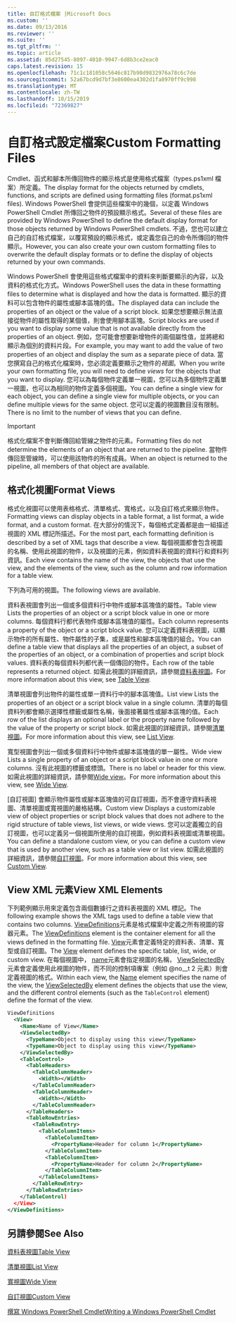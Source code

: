 ```yaml
---
title: 自訂格式檔案 |Microsoft Docs
ms.custom: ''
ms.date: 09/13/2016
ms.reviewer: ''
ms.suite: ''
ms.tgt_pltfrm: ''
ms.topic: article
ms.assetid: 85d27545-8097-4010-9947-6d8b3ce2eac0
caps.latest.revision: 15
ms.openlocfilehash: 71c1c181058c5646c817b90d9832976a78c6c7de
ms.sourcegitcommit: 52a67bcd9d7bf3e8600ea4302d1fa8970ff9c998
ms.translationtype: MT
ms.contentlocale: zh-TW
ms.lasthandoff: 10/15/2019
ms.locfileid: "72369827"
---
```

# <a name="custom-formatting-files"></a><span data-ttu-id="0c07e-102">自訂格式設定檔案</span><span class="sxs-lookup"><span data-stu-id="0c07e-102">Custom Formatting Files</span></span>

<span data-ttu-id="0c07e-103">Cmdlet、函式和腳本所傳回物件的顯示格式是使用格式檔案（types.ps1xml 檔案）所定義。</span><span class="sxs-lookup"><span data-stu-id="0c07e-103">The display format for the objects returned by cmdlets, functions, and scripts are defined using formatting files (format.ps1xml files).</span></span> <span data-ttu-id="0c07e-104">Windows PowerShell 會提供這些檔案中的幾個，以定義 Windows PowerShell Cmdlet 所傳回之物件的預設顯示格式。</span><span class="sxs-lookup"><span data-stu-id="0c07e-104">Several of these files are provided by Windows PowerShell to define the default display format for those objects returned by Windows PowerShell cmdlets.</span></span> <span data-ttu-id="0c07e-105">不過，您也可以建立自己的自訂格式檔案，以覆寫預設的顯示格式，或定義您自己的命令所傳回的物件顯示。</span><span class="sxs-lookup"><span data-stu-id="0c07e-105">However, you can also create your own custom formatting files to overwrite the default display formats or to define the display of objects returned by your own commands.</span></span>

<span data-ttu-id="0c07e-106">Windows PowerShell 會使用這些格式檔案中的資料來判斷要顯示的內容，以及資料的格式化方式。</span><span class="sxs-lookup"><span data-stu-id="0c07e-106">Windows PowerShell uses the data in these formatting files to determine what is displayed and how the data is formatted.</span></span> <span data-ttu-id="0c07e-107">顯示的資料可以包含物件的屬性或腳本區塊的值。</span><span class="sxs-lookup"><span data-stu-id="0c07e-107">The displayed data can include the properties of an object or the value of a script block.</span></span>  <span data-ttu-id="0c07e-108">如果您想要顯示無法直接從物件的屬性取得的某個值，則會使用腳本區塊。</span><span class="sxs-lookup"><span data-stu-id="0c07e-108">Script blocks are used if you want to display some value that is not available directly from the properties of an object.</span></span> <span data-ttu-id="0c07e-109">例如，您可能會想要新增物件的兩個屬性值，並將總和顯示為個別的資料片段。</span><span class="sxs-lookup"><span data-stu-id="0c07e-109">For example, you may want to add the value of two properties of an object and display the sum as a separate piece of data.</span></span> <span data-ttu-id="0c07e-110">當您撰寫自己的格式化檔案時，您必須定義要顯示之物件的*視圖*。</span><span class="sxs-lookup"><span data-stu-id="0c07e-110">When you write your own formatting file, you will need to define *views* for the objects that you want to display.</span></span> <span data-ttu-id="0c07e-111">您可以為每個物件定義單一視圖，您可以為多個物件定義單一視圖，也可以為相同的物件定義多個視圖。</span><span class="sxs-lookup"><span data-stu-id="0c07e-111">You can define a single view for each object, you can define a single view for multiple objects, or you can define multiple views for the same object.</span></span> <span data-ttu-id="0c07e-112">您可以定義的視圖數目沒有限制。</span><span class="sxs-lookup"><span data-stu-id="0c07e-112">There is no limit to the number of views that you can define.</span></span>

> [!IMPORTANT]
> <span data-ttu-id="0c07e-113">格式化檔案不會判斷傳回給管線之物件的元素。</span><span class="sxs-lookup"><span data-stu-id="0c07e-113">Formatting files do not determine the elements of an object that are returned to the pipeline.</span></span> <span data-ttu-id="0c07e-114">當物件傳回至管線時，可以使用該物件的所有成員。</span><span class="sxs-lookup"><span data-stu-id="0c07e-114">When an object is returned to the pipeline, all members of that object are available.</span></span>

## <a name="format-views"></a><span data-ttu-id="0c07e-115">格式化視圖</span><span class="sxs-lookup"><span data-stu-id="0c07e-115">Format Views</span></span>

<span data-ttu-id="0c07e-116">格式化視圖可以使用表格格式、清單格式、寬格式，以及自訂格式來顯示物件。</span><span class="sxs-lookup"><span data-stu-id="0c07e-116">Formatting views can display objects in a table format, a list format, a wide format, and a custom format.</span></span> <span data-ttu-id="0c07e-117">在大部分的情況下，每個格式定義都是由一組描述視圖的 XML 標記所描述。</span><span class="sxs-lookup"><span data-stu-id="0c07e-117">For the most part, each formatting definition is described by a set of XML tags that describe a view.</span></span> <span data-ttu-id="0c07e-118">每個視圖都會包含視圖的名稱、使用此視圖的物件，以及視圖的元素，例如資料表視圖的資料行和資料列資訊。</span><span class="sxs-lookup"><span data-stu-id="0c07e-118">Each view contains the name of the view, the objects that use the view, and the elements of the view, such as the column and row information for a table view.</span></span>

<span data-ttu-id="0c07e-119">下列為可用的視圖。</span><span class="sxs-lookup"><span data-stu-id="0c07e-119">The following views are available.</span></span>

<span data-ttu-id="0c07e-120">資料表視圖會列出一個或多個資料行中物件或腳本區塊值的屬性。</span><span class="sxs-lookup"><span data-stu-id="0c07e-120">Table view Lists the properties of an object or a script block value in one or more columns.</span></span> <span data-ttu-id="0c07e-121">每個資料行都代表物件或腳本區塊值的屬性。</span><span class="sxs-lookup"><span data-stu-id="0c07e-121">Each column represents a property of the object or a script block value.</span></span> <span data-ttu-id="0c07e-122">您可以定義資料表視圖，以顯示物件的所有屬性、物件屬性的子集，或是屬性和腳本區塊值的組合。</span><span class="sxs-lookup"><span data-stu-id="0c07e-122">You can define a table view that displays all the properties of an object, a subset of the properties of an object, or a combination of properties and script block values.</span></span> <span data-ttu-id="0c07e-123">資料表的每個資料列都代表一個傳回的物件。</span><span class="sxs-lookup"><span data-stu-id="0c07e-123">Each row of the table represents a returned object.</span></span> <span data-ttu-id="0c07e-124">如需此視圖的詳細資訊，請參閱[資料表視圖](../format/creating-a-table-view.md)。</span><span class="sxs-lookup"><span data-stu-id="0c07e-124">For more information about this view, see [Table View](../format/creating-a-table-view.md).</span></span>

<span data-ttu-id="0c07e-125">清單視圖會列出物件的屬性或單一資料行中的腳本區塊值。</span><span class="sxs-lookup"><span data-stu-id="0c07e-125">List view Lists the properties of an object or a script block value in a single column.</span></span> <span data-ttu-id="0c07e-126">清單的每個資料列都會顯示選擇性標籤或屬性名稱，後面接著屬性或腳本區塊的值。</span><span class="sxs-lookup"><span data-stu-id="0c07e-126">Each row of the list displays an optional label or the property name followed by the value of the property or script block.</span></span> <span data-ttu-id="0c07e-127">如需此視圖的詳細資訊，請參閱[清單視圖](../format/creating-a-list-view.md)。</span><span class="sxs-lookup"><span data-stu-id="0c07e-127">For more information about this view, see [List View](../format/creating-a-list-view.md).</span></span>

<span data-ttu-id="0c07e-128">寬型視圖會列出一個或多個資料行中物件或腳本區塊值的單一屬性。</span><span class="sxs-lookup"><span data-stu-id="0c07e-128">Wide view Lists a single property of an object or a script block value in one or more columns.</span></span> <span data-ttu-id="0c07e-129">沒有此視圖的標籤或標頭。</span><span class="sxs-lookup"><span data-stu-id="0c07e-129">There is no label or header for this view.</span></span> <span data-ttu-id="0c07e-130">如需此視圖的詳細資訊，請參閱[Wide view](../format/creating-a-wide-view.md)。</span><span class="sxs-lookup"><span data-stu-id="0c07e-130">For more information about this view, see [Wide View](../format/creating-a-wide-view.md).</span></span>

<span data-ttu-id="0c07e-131">[自訂視圖] 會顯示物件屬性或腳本區塊值的可自訂視圖，而不會遵守資料表視圖、清單視圖或寬視圖的嚴格結構。</span><span class="sxs-lookup"><span data-stu-id="0c07e-131">Custom view Displays a customizable view of object properties or script block values that does not adhere to the rigid structure of table views, list views, or wide views.</span></span> <span data-ttu-id="0c07e-132">您可以定義獨立的自訂視圖，也可以定義另一個視圖所使用的自訂視圖，例如資料表視圖或清單視圖。</span><span class="sxs-lookup"><span data-stu-id="0c07e-132">You can define a standalone custom view, or you can define a custom view that is used by another view, such as a table view or list view.</span></span> <span data-ttu-id="0c07e-133">如需此視圖的詳細資訊，請參閱[自訂視圖](../format/creating-custom-controls.md)。</span><span class="sxs-lookup"><span data-stu-id="0c07e-133">For more information about this view, see [Custom View](../format/creating-custom-controls.md).</span></span>

## <a name="view-xml-elements"></a><span data-ttu-id="0c07e-134">View XML 元素</span><span class="sxs-lookup"><span data-stu-id="0c07e-134">View XML Elements</span></span>

<span data-ttu-id="0c07e-135">下列範例顯示用來定義包含兩個數據行之資料表視圖的 XML 標記。</span><span class="sxs-lookup"><span data-stu-id="0c07e-135">The following example shows the XML tags used to define a table view that contains two columns.</span></span> <span data-ttu-id="0c07e-136">[ViewDefinitions](../format/viewdefinitions-element-format.md)元素是格式檔案中定義之所有視圖的容器元素。</span><span class="sxs-lookup"><span data-stu-id="0c07e-136">The [ViewDefinitions](../format/viewdefinitions-element-format.md) element is the container element for all the views defined in the formatting file.</span></span> <span data-ttu-id="0c07e-137">[View](../format/view-element-format.md)元素會定義特定的資料表、清單、寬型或自訂視圖。</span><span class="sxs-lookup"><span data-stu-id="0c07e-137">The [View](../format/view-element-format.md) element defines the specific table, list, wide, or custom view.</span></span> <span data-ttu-id="0c07e-138">在每個視圖中， [name](../format/name-element-for-view-format.md)元素會指定視圖的名稱， [ViewSelectedBy](../format/viewselectedby-element-format.md)元素會定義使用此視圖的物件，而不同的控制項專案（例如 @no__t 2 元素）則會定義視圖的格式。</span><span class="sxs-lookup"><span data-stu-id="0c07e-138">Within each view, the [Name](../format/name-element-for-view-format.md) element specifies the name of the view, the [ViewSelectedBy](../format/viewselectedby-element-format.md) element defines the objects that use the view, and the different control elements (such as the `TableControl` element) define the format of the view.</span></span>

```xml
ViewDefinitions
  <View>
    <Name>Name of View</Name>
    <ViewSelectedBy>
      <TypeName>Object to display using this view</TypeName>
      <TypeName>Object to display using this view</TypeName>
    </ViewSelectedBy>
    <TableControl>
      <TableHeaders>
        <TableColumnHeader>
          <Width></Width>
        </TableColumnHeader>
        <TableColumnHeader>
          <Width></Width>
        </TableColumnHeader>
      </TableHeaders>
      <TableRowEntries>
        <TableRowEntry>
          <TableColumnItems>
            <TableColumnItem>
              <PropertyName>Header for column 1</PropertyName>
            </TableColumnItem>
            <TableColumnItem>
              <PropertyName>Header for column 2</PropertyName>
            </TableColumnItem>
          </TableColumnItems>
        </TableRowEntry>
      </TableRowEntries>
    </TableControl)
  </View>
</ViewDefinitions>

```

## <a name="see-also"></a><span data-ttu-id="0c07e-139">另請參閱</span><span class="sxs-lookup"><span data-stu-id="0c07e-139">See Also</span></span>

[<span data-ttu-id="0c07e-140">資料表視圖</span><span class="sxs-lookup"><span data-stu-id="0c07e-140">Table View</span></span>](../format/creating-a-table-view.md)

[<span data-ttu-id="0c07e-141">清單視圖</span><span class="sxs-lookup"><span data-stu-id="0c07e-141">List View</span></span>](../format/creating-a-list-view.md)

[<span data-ttu-id="0c07e-142">寬視圖</span><span class="sxs-lookup"><span data-stu-id="0c07e-142">Wide View</span></span>](../format/creating-a-wide-view.md)

[<span data-ttu-id="0c07e-143">自訂視圖</span><span class="sxs-lookup"><span data-stu-id="0c07e-143">Custom View</span></span>](../format/creating-custom-controls.md)

[<span data-ttu-id="0c07e-144">撰寫 Windows PowerShell Cmdlet</span><span class="sxs-lookup"><span data-stu-id="0c07e-144">Writing a Windows PowerShell Cmdlet</span></span>](./writing-a-windows-powershell-cmdlet.md)
